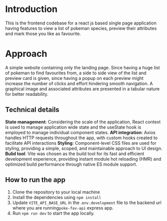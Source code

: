 # Introduction

This is the frontend codebase for a react js based single page application having features to view a list of pokeman species, preview their attributes and mark those you like as favourite.

# Approach

A simple website containing only the landing page. Since having a huge list of pokeman to find favourites from, a side to side view of the list and preview card is given, since having a popup on each preview might increase the number of clicks and effort hindering smooth navigation. A graphical image and associated attributes are presented in a tabular nature for better readability.

## Technical details

**State management**: Considering the scale of the application, React context is used to manage application wide state and the useState hook is employed to manage individual component states.
**API integration**: Axios handles HTTP requests throughout the app, with custom hooks created to facilitate API interactions
**Styling**: Component-level CSS files are used for styling, providing a simple, scoped, and maintainable approach to UI design.
**Bulid tool**: Vite was chosen as the build tool for its fast and efficient development experience, providing instant module hot reloading (HMR) and optimized build performance through native ES module support.

## How to run the app

1.  Clone the repository to your local machine
2.  Install the dependencies using `npm install`
3.  Update `VITE_API_BASE_URL` in the .`env.development` file to the backend url where you are running`poke-fav-api` express app.
4.  Run `npm run dev` to start the app locally.
